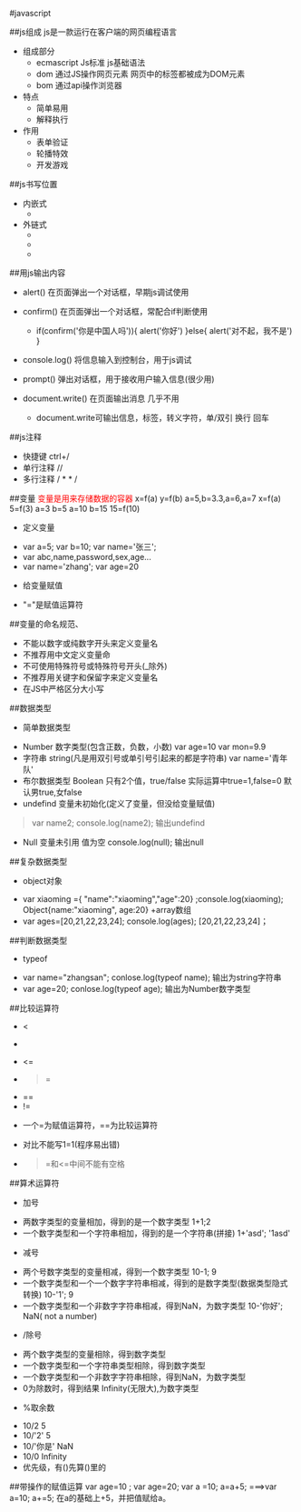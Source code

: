 #javascript

##js组成 js是一款运行在客户端的网页编程语言<br>
+ 组成部分
  - ecmascript  Js标准  js基础语法
  - dom 通过JS操作网页元素  网页中的标签都被成为DOM元素
  - bom 通过api操作浏览器
+ 特点
  - 简单易用
  - 解释执行
+ 作用
  - 表单验证
  - 轮播特效
  - 开发游戏

##js书写位置
+ 内嵌式
  - <script type="text/javascript">
       alert('欢迎来到不凡学院');  	
    </script>
+ 外链式
  - <meta charset="utf-8">
  - <title>document</title>
  - <script type="text/javascript"  src="js/main.js"></script>

##用js输出内容
+ alert() 在页面弹出一个对话框，早期js调试使用
+ confirm() 在页面弹出一个对话框，常配合if判断使用
  - if(confirm('你是中国人吗')){
    alert('你好')
   }else{
    alert('对不起，我不是')
   }

+ console.log() 将信息输入到控制台，用于js调试 
+ prompt() 弹出对话框，用于接收用户输入信息(很少用)
+ document.write() 在页面输出消息  几乎不用
  - document.write可输出信息，标签，转义字符，单/双引 换行 回车

##js注释
 + 快捷键 ctrl+/
 + 单行注释  //
 + 多行注释  / *  * /

##变量  <font color="red">变量是用来存储数据的容器</font>
    x=f(a)  y=f(b)  a=5,b=3.3,a=6,a=7   x=f(a)  5=f(3)  a=3 b=5   a=10  b=15  15=f(10)
 + 定义变量
  - var a=5; var b=10; var name='张三';
  - var abc,name,password,sex,age...
  - var name='zhang';  var age=20

 + 给变量赋值
  - "="是赋值运算符

##变量的命名规范、
 + 不能以数字或纯数字开头来定义变量名
 + 不推荐用中文定义变量命
 + 不可使用特殊符号或特殊符号开头(_除外)
 + 不推荐用关键字和保留字来定义变量名
 + 在JS中严格区分大小写

##数据类型
 + 简单数据类型
  - Number 数字类型(包含正数，负数，小数)   var age=10     var mon=9.9
  - 字符串 string(凡是用双引号或单引号引起来的都是字符串)  var name='青年队'
  - 布尔数据类型 Boolean  只有2个值，true/false  实际运算中true=1,false=0  默认男true,女false
  - undefind 变量未初始化(定义了变量，但没给变量赋值)  
  >  var name2;  console.log(name2); 输出undefind
  - Null 变量未引用 值为空  console.log(null); 输出null

##复杂数据类型
 + object对象
  - var xiaoming ={
  "name":"xiaoming","age":20}  ;console.log(xiaoming);  Object{name:"xiaoming", age:20}
 +array数组
  - var ages=[20,21,22,23,24]; console.log(ages); [20,21,22,23,24]；

##判断数据类型 
 + typeof
  - var name="zhangsan"; conlose.log(typeof name);
     输出为string字符串
  - var age=20; conlose.log(typeof age);
     输出为Number数字类型

##比较运算符
  - < 
  - >
  - <=
  - >=
  - ==
  - !=
 + 一个=为赋值运算符，==为比较运算符
  - 对比不能写1=1(程序易出错)
  - >=和<=中间不能有空格

##算术运算符
 + 加号
  - 两数字类型的变量相加，得到的是一个数字类型 1+1;2
  - 一个数字类型和一个字符串相加，得到的是一个字符串(拼接)  1+'asd'; '1asd'
 + 减号
  - 两个号数字类型的变量相减，得到一个数字类型 10-1; 9
  - 一个数字类型和一个一个数字字符串相减，得到的是数字类型(数据类型隐式转换) 10-'1'; 9
  - 一个数字类型和一个非数字字符串相减，得到NaN，为数字类型 10-'你好'; NaN( not a number)
 + /除号
  - 两个数字类型的变量相除，得到数字类型
  - 一个数字类型和一个字符串类型相除，得到数字类型
  - 一个数字类型和一个非数字字符串相除，得到NaN，为数字类型
  - 0为除数时，得到结果 Infinity(无限大),为数字类型
 + %取余数
  - 10/2  5
  - 10/'2' 5
  - 10/'你是' NaN
  - 10/0 Infinity
  - 优先级，有()先算()里的

##带操作的赋值运算
    var age=10 ;   var age=20;
    var a =10; a=a+5; ===>var a=10; a+=5; 在a的基础上+5，并把值赋给a。

 